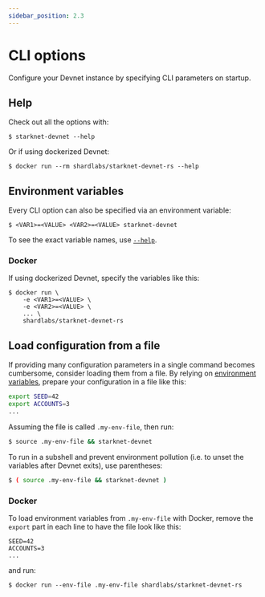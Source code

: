 ```yaml
---
sidebar_position: 2.3
---
```


# CLI options

Configure your Devnet instance by specifying CLI parameters on startup.

## Help

Check out all the options with:

```
$ starknet-devnet --help
```

Or if using dockerized Devnet:

```
$ docker run --rm shardlabs/starknet-devnet-rs --help
```

## Environment variables

Every CLI option can also be specified via an environment variable:

```
$ <VAR1>=<VALUE> <VAR2>=<VALUE> starknet-devnet
```

To see the exact variable names, use [`--help`](#help).

### Docker

If using dockerized Devnet, specify the variables like this:

```
$ docker run \
    -e <VAR1>=<VALUE> \
    -e <VAR2>=<VALUE> \
    ... \
    shardlabs/starknet-devnet-rs
```

## Load configuration from a file

If providing many configuration parameters in a single command becomes cumbersome, consider loading them from a file. By relying on [environment variables](#environment-variables), prepare your configuration in a file like this:

```bash
export SEED=42
export ACCOUNTS=3
...
```

Assuming the file is called `.my-env-file`, then run:

```bash
$ source .my-env-file && starknet-devnet
```

To run in a subshell and prevent environment pollution (i.e. to unset the variables after Devnet exits), use parentheses:

```bash
$ ( source .my-env-file && starknet-devnet )
```

### Docker

To load environment variables from `.my-env-file` with Docker, remove the `export` part in each line to have the file look like this:

```
SEED=42
ACCOUNTS=3
...
```

and run:

```
$ docker run --env-file .my-env-file shardlabs/starknet-devnet-rs
```
